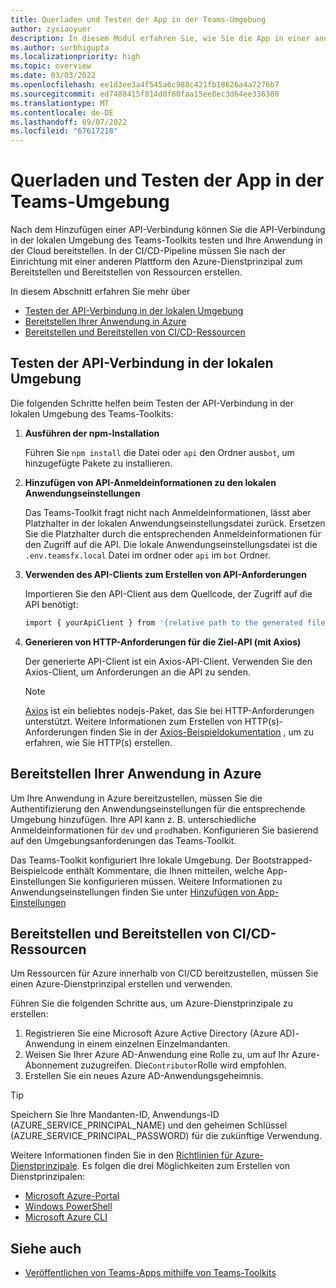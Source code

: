 ```yaml
---
title: Querladen und Testen der App in der Teams-Umgebung
author: zyxiaoyuer
description: In diesem Modul erfahren Sie, wie Sie die App in einer anderen Umgebung querladen und testen.
ms.author: surbhigupta
ms.localizationpriority: high
ms.topic: overview
ms.date: 03/03/2022
ms.openlocfilehash: ee1d3ee3a4f545a6c988c421fb18626a4a7276b7
ms.sourcegitcommit: ed7488415f814d0f60faa15ee8ec3d64ee336380
ms.translationtype: MT
ms.contentlocale: de-DE
ms.lasthandoff: 09/07/2022
ms.locfileid: "67617218"
---
```

# <a name="sideload-and-test-app-in-teams-environment"></a>Querladen und Testen der App in der Teams-Umgebung

Nach dem Hinzufügen einer API-Verbindung können Sie die API-Verbindung in der lokalen Umgebung des Teams-Toolkits testen und Ihre Anwendung in der Cloud bereitstellen. In der CI/CD-Pipeline müssen Sie nach der Einrichtung mit einer anderen Plattform den Azure-Dienstprinzipal zum Bereitstellen und Bereitstellen von Ressourcen erstellen.

In diesem Abschnitt erfahren Sie mehr über

* [Testen der API-Verbindung in der lokalen Umgebung](#test-api-connection-in-local-environment)
* [Bereitstellen Ihrer Anwendung in Azure](#deploy-your-application-to-azure)
* [Bereitstellen und Bereitstellen von CI/CD-Ressourcen](#provision-and-deploy-cicd-resources)

## <a name="test-api-connection-in-local-environment"></a>Testen der API-Verbindung in der lokalen Umgebung

Die folgenden Schritte helfen beim Testen der API-Verbindung in der lokalen Umgebung des Teams-Toolkits:

 1. **Ausführen der npm-Installation**

    Führen Sie `npm install` die Datei oder `api` den Ordner aus`bot`, um hinzugefügte Pakete zu installieren.

 2. **Hinzufügen von API-Anmeldeinformationen zu den lokalen Anwendungseinstellungen**

    Das Teams-Toolkit fragt nicht nach Anmeldeinformationen, lässt aber Platzhalter in der lokalen Anwendungseinstellungsdatei zurück. Ersetzen Sie die Platzhalter durch die entsprechenden Anmeldeinformationen für den Zugriff auf die API. Die lokale Anwendungseinstellungsdatei ist die `.env.teamsfx.local` Datei im ordner oder `api` im `bot` Ordner.

 3. **Verwenden des API-Clients zum Erstellen von API-Anforderungen**

    Importieren Sie den API-Client aus dem Quellcode, der Zugriff auf die API benötigt:

    ```BASH
    import { yourApiClient } from '{relative path to the generated file}'
    ```

 4. **Generieren von HTTP-Anforderungen für die Ziel-API (mit Axios)**

    Der generierte API-Client ist ein Axios-API-Client. Verwenden Sie den Axios-Client, um Anforderungen an die API zu senden.

     > [!Note]
     > [Axios](https://www.npmjs.com/package/axios) ist ein beliebtes nodejs-Paket, das Sie bei HTTP-Anforderungen unterstützt. Weitere Informationen zum Erstellen von HTTP(s)-Anforderungen finden Sie in der [Axios-Beispieldokumentation](https://axios-http.com/docs/example) , um zu erfahren, wie Sie HTTP(s) erstellen.

## <a name="deploy-your-application-to-azure"></a>Bereitstellen Ihrer Anwendung in Azure

Um Ihre Anwendung in Azure bereitzustellen, müssen Sie die Authentifizierung den Anwendungseinstellungen für die entsprechende Umgebung hinzufügen. Ihre API kann z. B. unterschiedliche Anmeldeinformationen für `dev` und `prod`haben. Konfigurieren Sie basierend auf den Umgebungsanforderungen das Teams-Toolkit.

Das Teams-Toolkit konfiguriert Ihre lokale Umgebung. Der Bootstrapped-Beispielcode enthält Kommentare, die Ihnen mitteilen, welche App-Einstellungen Sie konfigurieren müssen. Weitere Informationen zu Anwendungseinstellungen finden Sie unter [Hinzufügen von App-Einstellungen](https://github.com/OfficeDev/TeamsFx/wiki/%5BDocument%5D-Add-app-settings)

## <a name="provision-and-deploy-cicd-resources"></a>Bereitstellen und Bereitstellen von CI/CD-Ressourcen

Um Ressourcen für Azure innerhalb von CI/CD bereitzustellen, müssen Sie einen Azure-Dienstprinzipal erstellen und verwenden.

Führen Sie die folgenden Schritte aus, um Azure-Dienstprinzipale zu erstellen:

1. Registrieren Sie eine Microsoft Azure Active Directory (Azure AD)-Anwendung in einem einzelnen Einzelmandanten.
2. Weisen Sie Ihrer Azure AD-Anwendung eine Rolle zu, um auf Ihr Azure-Abonnement zuzugreifen. Die`Contributor`Rolle wird empfohlen.
3. Erstellen Sie ein neues Azure AD-Anwendungsgeheimnis.

> [!TIP]
> Speichern Sie Ihre Mandanten-ID, Anwendungs-ID (AZURE_SERVICE_PRINCIPAL_NAME) und den geheimen Schlüssel (AZURE_SERVICE_PRINCIPAL_PASSWORD) für die zukünftige Verwendung.

Weitere Informationen finden Sie in den [Richtlinien für Azure-Dienstprinzipale](/azure/active-directory/develop/howto-create-service-principal-portal). Es folgen die drei Möglichkeiten zum Erstellen von Dienstprinzipalen:

* [Microsoft Azure-Portal](/azure/active-directory/develop/howto-create-service-principal-portal)
* [Windows PowerShell](/azure/active-directory/develop/howto-authenticate-service-principal-powershell)
* [Microsoft Azure CLI](/cli/azure/create-an-azure-service-principal-azure-cli)

## <a name="see-also"></a>Siehe auch

* [Veröffentlichen von Teams-Apps mithilfe von Teams-Toolkits](publish.md)
